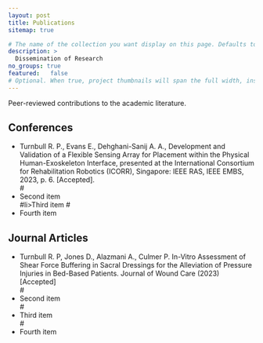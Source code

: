 ```yaml
---
layout: post
title: Publications
sitemap: true

# The name of the collection you want display on this page. Defaults to projects. See Organizing Projects for detail on how to handle multiple project collections.
description: >
  Dissemination of Research
no_groups: true
featured: 	false
# Optional. When true, project thumbnails will span the full width, instead of only half. This setting takes precedence over the featured value of individual projects, i.e. it will apply to the entire page.
---
```


Peer-reviewed contributions to the academic literature.

 <h2> Conferences </h2>
 

 <ul>
  <li>Turnbull R. P., Evans E., Dehghani-Sanij A. A., Development and Validation of a Flexible Sensing Array for Placement within the Physical Human-Exoskeleton Interface, presented at the International Consortium for Rehabilitation Robotics (ICORR), Singapore: IEEE RAS, IEEE EMBS, 2023, p. 6. [Accepted]. </li>
  #<li>Second item</li>
  #li>Third item</li>
  #<li>Fourth item</li>
</ul> 

 <h2> Journal Articles </h2>



 <ul>
  <li>Turnbull R. P, Jones D., Alazmani A., Culmer P. In-Vitro Assessment of Shear Force Buffering in Sacral Dressings for the Alleviation of Pressure Injuries in Bed-Based Patients. Journal of Wound Care (2023) [Accepted]</li>
  #<li>Second item</li>
  #<li>Third item</li>
  #<li>Fourth item</li>
</ul> 